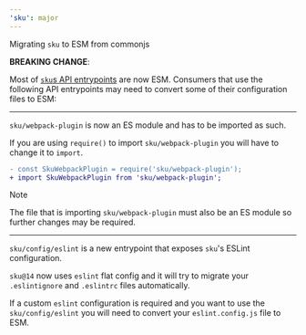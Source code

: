 ```yaml
---
'sku': major
---
```


Migrating `sku` to ESM from commonjs

**BREAKING CHANGE**:

Most of [`sku`s API entrypoints](https://seek-oss.github.io/sku/#/./docs/api) are now ESM. Consumers that use the following API entrypoints may need to convert some of their configuration files to ESM:
___

`sku/webpack-plugin` is now an ES module and has to be imported as such.

If you are using `require()` to import `sku/webpack-plugin` you will have to change it to `import`.

```diff
- const SkuWebpackPlugin = require('sku/webpack-plugin');
+ import SkuWebpackPlugin from 'sku/webpack-plugin';
```

> [!NOTE]
> The file that is importing `sku/webpack-plugin` must also be an ES module so further changes may be required.

___

`sku/config/eslint` is a new entrypoint that exposes `sku`'s ESLint configuration.

`sku@14` now uses `eslint` flat config and it will try to migrate your `.eslintignore` and `.eslintrc` files automatically.

If a custom `eslint` configuration is required and you want to use the `sku/config/eslint` you will need to convert your `eslint.config.js` file to ESM.
